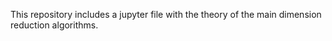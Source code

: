 This repository includes a jupyter file with the theory of the main dimension reduction algorithms.
